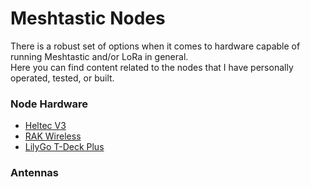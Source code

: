 # Meshtastic Nodes

There is a robust set of options when it comes to hardware capable of running Meshtastic and/or LoRa in general. </br>
Here you can find content related to the nodes that I have personally operated, tested, or built. </br>

### Node Hardware

- [Heltec V3](https://github.com/anthonymcwhite/Devious-Designs-HHL/tree/main/Hardware-General/Meshtastic/Nodes/HeltecV3)
- [RAK Wireless](https://github.com/anthonymcwhite/Devious-Designs-HHL/tree/main/Hardware-General/Meshtastic/Nodes/RAK_Wireless)
- [LilyGo T-Deck Plus](https://github.com/anthonymcwhite/Devious-Designs-HHL/tree/main/Hardware-General/Meshtastic/Nodes/LilyGo_T-Deck_Plus)

### Antennas

